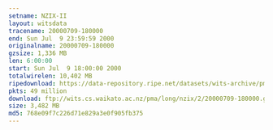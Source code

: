 ```yaml
---
setname: NZIX-II
layout: witsdata
tracename: 20000709-180000
end: Sun Jul  9 23:59:59 2000
originalname: 20000709-180000
gzsize: 1,336 MB
len: 6:00:00
start: Sun Jul  9 18:00:00 2000
totalwirelen: 10,402 MB
ripedownload: https://data-repository.ripe.net/datasets/wits-archive/pma/long/nzix/2/20000709-180000.gz
pkts: 49 million
download: ftp://wits.cs.waikato.ac.nz/pma/long/nzix/2/20000709-180000.gz
size: 3,482 MB
md5: 768e09f7c226d71e829a3e0f905fb375
---
```

